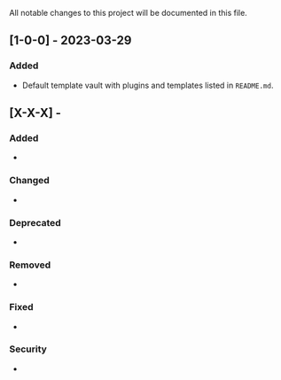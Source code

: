 All notable changes to this project will be documented in this file.  
    
## [1-0-0] - 2023-03-29
### Added
- Default template vault with plugins and templates listed in `README.md`.


## [X-X-X] - 
### Added  
-  
### Changed  
-  
### Deprecated  
-  
### Removed  
-  
### Fixed  
-  
### Security  
-
